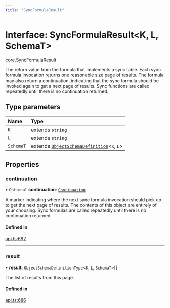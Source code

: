 ```yaml
---
title: "SyncFormulaResult"
---
```

# Interface: SyncFormulaResult<K, L, SchemaT\>

[core](../modules/core.md).SyncFormulaResult

The return value from the formula that implements a sync table. Each sync formula invocation
returns one reasonable size page of results. The formula may also return a continuation, indicating
that the sync formula should be invoked again to get a next page of results. Sync functions
are called repeatedly until there is no continuation returned.

## Type parameters

| Name | Type |
| :------ | :------ |
| `K` | extends `string` |
| `L` | extends `string` |
| `SchemaT` | extends [`ObjectSchemaDefinition`](core.ObjectSchemaDefinition.md)<`K`, `L`\> |

## Properties

### continuation

• `Optional` **continuation**: [`Continuation`](core.Continuation.md)

A marker indicating where the next sync formula invocation should pick up to get the next page of results.
The contents of this object are entirely of your choosing. Sync formulas are called repeatedly
until there is no continuation returned.

#### Defined in

[api.ts:692](https://github.com/coda/packs-sdk/blob/main/api.ts#L692)

___

### result

• **result**: `ObjectSchemaDefinitionType`<`K`, `L`, `SchemaT`\>[]

The list of results from this page.

#### Defined in

[api.ts:686](https://github.com/coda/packs-sdk/blob/main/api.ts#L686)
